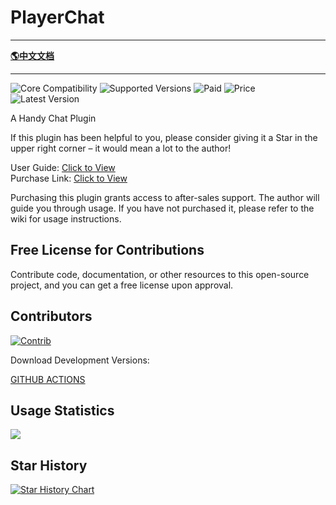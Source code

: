 # PlayerChat

-------------------------------------------------------------------------------

[**🌎中文文档**](README-CH.md)

-------------------------------------------------------------------------------

![Core Compatibility](https://img.shields.io/badge/Core_Compatibility-Spigot|Folia-blue)
![Supported Versions](https://img.shields.io/badge/Supported_Versions-1.7.x--1.21.x-blue)
![Paid](https://img.shields.io/badge/Paid-Open_Source_Paid-blue)
![Price](https://img.shields.io/badge/dynamic/json?url=https%3A%2F%2Fafdian.com%2Fapi%2Fcreator%2Fget-plan-skus%3Fplan_id%3D83c6b64614cd11ee8dee52540025c377&query=%24.data.plan.show_price&suffix=CNY&label=Price)
![Latest Version](https://img.shields.io/badge/dynamic/json?url=https%3A%2F%2Fricedoc.handyplus.cn%2Fversion.json&query=%24.PlayerChat&prefix=v&label=Latest_Version)

A Handy Chat Plugin

If this plugin has been helpful to you, please consider giving it a Star in the upper right corner – it would mean a lot
to the author!

User Guide: [Click to View](https://ricedoc.handyplus.cn/wiki/PlayerChat/README/)  
Purchase Link: [Click to View](https://afdian.net/item/83c6b64614cd11ee8dee52540025c377)

Purchasing this plugin grants access to after-sales support. The author will guide you through usage. If you have not
purchased it, please refer to the wiki for usage instructions.

## Free License for Contributions

Contribute code, documentation, or other resources to this open-source project, and you can get a free license upon
approval.

## Contributors

[![Contrib](https://contrib.rocks/image?repo=handy-git/PlayerChat)](https://github.com/handy-git/PlayerChat/graphs/contributors)

Download Development Versions:

[GITHUB ACTIONS](https://github.com/handy-git/PlayerChat/actions)

## Usage Statistics

![](https://bstats.org/signatures/bukkit/PlayerChat.svg)

## Star History

[![Star History Chart](https://api.star-history.com/svg?repos=handy-git/PlayerChat&type=Date)](https://star-history.com/#handy-git/PlayerChat&Date)
